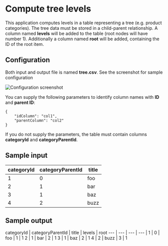 Compute tree levels
==================

This application computes levels in a table representing a tree (e.g. product categories). The tree data must be stored in a child-parent relationship. A column named **levels** will be added to the table (root nodes will have number 1). Additionally a column named
**root** will be added, containing the ID of the root item.

Configuration
-------------------

Both input and output file is named **tree.csv**. See the screenshot for sample configuration

![Configuration screenshot](https://github.com/keboola/r-custom-application-tree/blob/master/doc/screenshot.png)

You can supply the following parameters to identify column names with **ID** and **parent ID**:

```
{
	"idColumn": "col1",
	"parentColumn": "col2" 
}
```

If you do not supply the parameters, the table must contain columns **categoryId** and **categoryParentId**.

Sample input 
-------------------

categoryId | categoryParentId	| title
--- | --- | --- 
1 |	0 | foo
2 | 1 | bar
3 | 1 | baz
4 | 2 | buzz


Sample output
-------------------

categoryId | categoryParentId	| title | levels | root
--- | --- | --- | --- | 
1 |	0 | foo | 1 | 1
2 | 1 | bar | 2 | 1
3 | 1 | baz | 2 | 1
4 | 2 | buzz | 3 | 1
